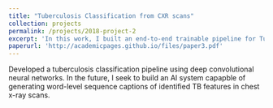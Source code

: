 ```yaml
---
title: "Tuberculosis Classification from CXR scans"
collection: projects
permalink: /projects/2018-project-2
excerpt: 'In this work, I built an end-to-end trainable pipeline for Tuberculosis(TB) classification <br/><img src='/images/500x300.png'>'
paperurl: 'http://academicpages.github.io/files/paper3.pdf'
---
```


Developed a  tuberculosis classification pipeline using deep convolutional neural networks. In the future, I seek to build an AI system capapble of generating word-level sequence captions of identified TB features in chest x-ray scans. 